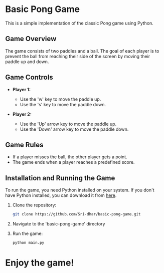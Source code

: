 # Basic Pong Game

This is a simple implementation of the classic Pong game using Python. 

## Game Overview

The game consists of two paddles and a ball. The goal of each player is to prevent the ball from reaching their side of the screen by moving their paddle up and down.

## Game Controls

- **Player 1:**
  - Use the 'w' key to move the paddle up.
  - Use the 's' key to move the paddle down.

- **Player 2:**
  - Use the 'Up' arrow key to move the paddle up.
  - Use the 'Down' arrow key to move the paddle down.

## Game Rules

- If a player misses the ball, the other player gets a point.
- The game ends when a player reaches a predefined score.

## Installation and Running the Game

To run the game, you need Python installed on your system. If you don't have Python installed, you can download it from [here](https://www.python.org/downloads/).

1. Clone the repository:
   ```sh
   git clone https://github.com/Sri-dhar/basic-pong-game.git
   ```


2. Navigate to the 'basic-pong-game' directory
3. Run the game:
   ```sh
   python main.py
   ```

# Enjoy the game!
